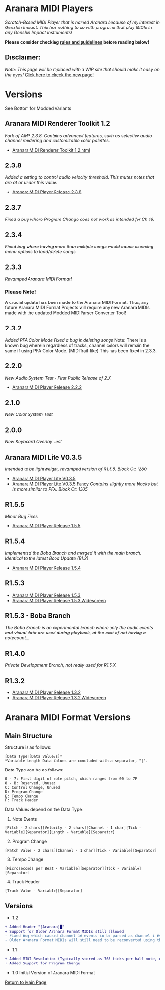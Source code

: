 # Aranara MIDI Players
*Scratch-Based MIDI Player that is named Aranara because of my interest in Genshin Impact. This has nothing to do with programs that play MIDIs in any Genshin Impact instruments!*

**Please consider checking [rules and guidelines](https://daniferous.github.io/aranara-midi-player-sb3/guidelines) before reading below!**

## Disclaimer:
*Note: This page will be replaced with a WIP site that should make it easy on the eyes!*
[Click here to check the new page!](https://daniferous.github.io/aranara-midi-player-sb3/main/index.html)

# Versions 
See Bottom for Modded Variants

## Aranara MIDI Renderer Toolkit 1.2
*Fork of AMP 2.3.8. Contains advanced features, such as selective audio channel rendering and customizable color palettes.*
- [Aranara MIDI Renderer Toolkit 1.2.html](https://daniferous.github.io/aranara-midi-player-sb3/amrt/Aranara%20MIDI%20Renderer%20Toolkit%201.2.html)

## 2.3.8
*Added a setting to control audio velocity threshold. This mutes notes that are at or under this value.*
- [Aranara MIDI Player Release 2.3.8](https://daniferous.github.io/aranara-midi-player-sb3/amp/Aranara%20MIDI%20Player%202.3.8.html)

## 2.3.7
*Fixed a bug where Program Change does not work as intended for Ch 16.*

## 2.3.4
*Fixed bug where having more than multiple songs would cause choosing menu options to load/delete songs*

## 2.3.3
*Revamped Aranara MIDI Format!*
### Please Note!
A crucial update has been made to the Aranara MIDI Format. Thus, any future Aranara MIDI Format Projects will require any new Aranara MIDIs made with the updated Modded MIDIParser Converter Tool!

## 2.3.2
*Added PFA Color Mode*
*Fixed a bug in deleting songs*
Note: There is a known bug wherein regardless of tracks, channel colors will remain the same if using PFA Color Mode. (MIDITrail-like) This has been fixed in 2.3.3.

## 2.2.0
*New Audio System Test - First Public Release of 2.X*
- [Aranara MIDI Player Release 2.2.2](https://daniferous.github.io/aranara-midi-player-sb3/amp/Aranara%20MIDI%20Player%202.2.2.html)

## 2.1.0
*New Color System Test*

## 2.0.0
*New Keyboard Overlay Test*

## Aranara MIDI Lite V0.3.5
*Intended to be lightweight, revamped version of R1.5.5. Block Ct: 1280*
- [Aranara MIDI Player Lite V0.3.5](https://daniferous.github.io/aranara-midi-player-sb3/amp/Aranara%20MIDI%20Player%20Lite%20v0.3.5.html)
- [Aranara MIDI Player Lite V0.3.5 Fancy](https://daniferous.github.io/aranara-midi-player-sb3/amp/Aranara%20MIDI%20Player%20Lite%20v0.3.5%20-%20Fancy.html) 
*Contains slightly more blocks but is more similar to PFA. Block Ct: 1305*

## R1.5.5
*Minor Bug Fixes*
- [Aranara MIDI Player Release 1.5.5](https://daniferous.github.io/aranara-midi-player-sb3/amp/Aranara%20MIDI%20Player%20R1.5.5.html)

## R1.5.4
*Implemented the Boba Branch and merged it with the main branch. Identical to the latest Boba Update (B1.2)*
- [Aranara MIDI Player Release 1.5.4](https://daniferous.github.io/aranara-midi-player-sb3/amp/Aranara%20MIDI%20Player%20R1.5.4.html)

## R1.5.3
- [Aranara MIDI Player Release 1.5.3](https://daniferous.github.io/aranara-midi-player-sb3/amp/Aranara%20MIDI%20Player%20R1.5.3.html)
- [Aranara MIDI Player Release 1.5.3 Widescreen](https://daniferous.github.io/aranara-midi-player-sb3/amp/Aranara%20MIDI%20Player%20R1.5.3W.html)

## R1.5.3 - Boba Branch
*The Boba Branch is an experimental branch where only the audio events and visual data are used during playback, at the cost of not having a notecount...*

## R1.4.0
*Private Development Branch, not really used for R1.5.X*

## R1.3.2
- [Aranara MIDI Player Release 1.3.2](https://daniferous.github.io/aranara-midi-player-sb3/amp/Aranara%20MIDI%20Player%20R1.3.2.html)
- [Aranara MIDI Player Release 1.3.2 Widescreen](https://daniferous.github.io/aranara-midi-player-sb3/amp/Aranara%20MIDI%20Player%20R1.3.2W.html)

# Aranara MIDI Format Versions
## Main Structure

Structure is as follows:
```
[Data Type][Data Value/s]*
*Variable Length Data Values are concluded with a separator, "|".
```
Data Type can be as follows:
```
0 - 7: First digit of note pitch, which ranges from 00 to 7F.
8 - B: Reserved, Unused
C: Control Change, Unused
D: Program Change
E: Tempo Change
F: Track Header
```
Data Values depend on the Data Type:
1. Note Events
```
[Pitch - 2 chars][Velocity - 2 chars][Channel - 1 char][Tick - Variable][Separator][Length - Variable][Separator]
```
2. Program Change
```
[Patch Value - 2 chars][Channel - 1 char][Tick - Variable][Separator]
```
3. Tempo Change
```
[Microseconds per Beat - Variable][Separator][Tick - Variable][Separator]
```
4. Track Header
```
[Track Value - Variable][Separator]
```
## Versions
- 1.2
```diff
+ Added Header "[Aranara]█"
+ Support for Older Aranara Format MIDIs still allowed
- Fixed Bug which caused Channel 16 events to be parsed as Channel 1 Events
- Older Aranara Format MIDIs will still need to be reconverted using the updated conversion tool.
```
- 1.1
```diff
+ Added MIDI Resolution (Typically stored as 768 ticks per half note, or 384 ticks per quarter note)
+ Added Support for Program Change
```
- 1.0
Initial Version of Aranara MIDI Format


[Return to Main Page](https://daniferous.github.io/aranara-midi-player-sb3)